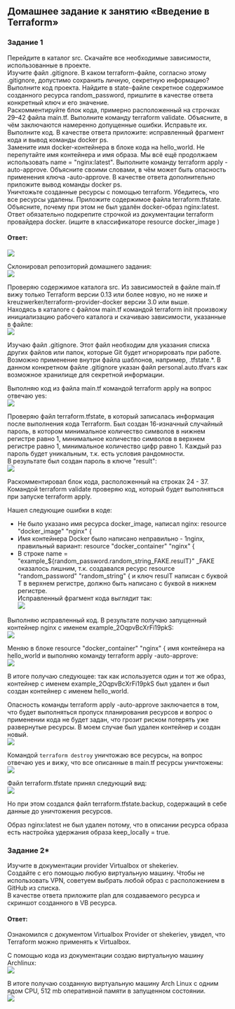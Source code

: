 ## Домашнее задание к занятию «Введение в Terraform»  

### Задание 1  
Перейдите в каталог src. Скачайте все необходимые зависимости, использованные в проекте.  
Изучите файл .gitignore. В каком terraform-файле, согласно этому .gitignore, допустимо сохранить личную, секретную информацию?  
Выполните код проекта. Найдите в state-файле секретное содержимое созданного ресурса random_password, пришлите в качестве ответа конкретный ключ и его значение.  
Раскомментируйте блок кода, примерно расположенный на строчках 29–42 файла main.tf. Выполните команду terraform validate. Объясните, в чём заключаются намеренно допущенные ошибки. Исправьте их.  
Выполните код. В качестве ответа приложите: исправленный фрагмент кода и вывод команды docker ps.  
Замените имя docker-контейнера в блоке кода на hello_world. Не перепутайте имя контейнера и имя образа. Мы всё ещё продолжаем использовать name = "nginx:latest". Выполните команду terraform apply -auto-approve. Объясните своими словами, в чём может быть опасность применения ключа -auto-approve. В качестве ответа дополнительно приложите вывод команды docker ps.  
Уничтожьте созданные ресурсы с помощью terraform. Убедитесь, что все ресурсы удалены. Приложите содержимое файла terraform.tfstate.  
Объясните, почему при этом не был удалён docker-образ nginx:latest. Ответ обязательно подкрепите строчкой из документации terraform провайдера docker. (ищите в классификаторе resource docker_image )  

#### Ответ:
![](https://github.com/networksuperman/netology_dev_ops/blob/main/ter-homeworks/01/img/0_1.png)  

Склонировал репозиторий домашнего задания:  
![](https://github.com/networksuperman/netology_dev_ops/blob/main/ter-homeworks/01/img/1_1.png)  

Проверяю содержимое каталога src. Из зависимостей в файле main.tf вижу только Terraform версии 0.13 или более новую, но не ниже и kreuzwerker/terraform-provider-docker версии 3.0 или выше.  
Находясь в каталоге с файлом main.tf командой terraform init произвожу инициализацию рабочего каталога и скачиваю зависимости, указанные в файле:  
![](https://github.com/networksuperman/netology_dev_ops/blob/main/ter-homeworks/01/img/1_2.png)  

Изучаю файл .gitignore. Этот файл необходим для указания списка других файлов или папок, которые Git будет игнорировать при работе. Возможно применение внутри файла шаблонов, например, .tfstate.*. В данном конкретном файле .gitignore указан файл personal.auto.tfvars как возможное хранилище для секретной информации.  

Выполняю код из файла main.tf командой terraform apply на вопрос отвечаю yes:  
![](https://github.com/networksuperman/netology_dev_ops/blob/main/ter-homeworks/01/img/1_3.png)  

Проверяю файл terraform.tfstate, в который записалась информация после выполнения кода Terraform. Был создан 16-изначный случайный пароль, в котором минимальное количество символов в нижнем регистре равно 1, минимальное количество символов в верхнем регистре равно 1, минимальное количество цифр равно 1. Каждый раз пароль будет уникальным, т.к. есть условия рандомности.  
В результате был создан пароль в ключе "result":  
![](https://github.com/networksuperman/netology_dev_ops/blob/main/ter-homeworks/01/img/1_4.png)  

Раскомментировал блок кода, расположенный на строках 24 - 37. Командой terraform validate проверяю код, который будет выполняться при запуске terraform apply.  

Нашел следующие ошибки в коде:  

- Не было указано имя ресурса docker_image, написал nginx: resource "docker_image" "nginx" {  
- Имя контейнера Docker было написано неправильно - 1nginx, правильный вариант: resource "docker_container" "nginx" {  
- В строке name = "example_${random_password.random_string_FAKE.resulT}" _FAKE оказалось лишним, т.к. создавался ресурс resource "random_password" "random_string" { и ключ resulT написан с буквой T в верхнем регистре, должно быть написано с буквой в нижнем регистре.  
Исправленный фрагмент кода выглядит так:  
![](https://github.com/networksuperman/netology_dev_ops/blob/main/ter-homeworks/01/img/1_5.png)  

Выполняю исправленный код. В результате получаю запущенный контейнер nginx с именем example_2OqpvBcXrFi19pkS:  
![](https://github.com/networksuperman/netology_dev_ops/blob/main/ter-homeworks/01/img/1_6.png)  

Меняю в блоке resource "docker_container" "nginx" { имя контейнера на hello_world и выполняю команду terraform apply -auto-approve:  
![](https://github.com/networksuperman/netology_dev_ops/blob/main/ter-homeworks/01/img/1_7.png)  

В итоге получаю следующее: так как используется один и тот же образ, контейнер с именем example_2OqpvBcXrFi19pkS был удален и был создан контейнер с именем hello_world.  

Опасность команды terraform apply -auto-approve заключается в том, что будет выполняться пропуск планирования ресурсов и вопрос о применении кода не будет задан, что грозит риском потерять уже развернутые ресурсы. В моем случае был удален контейнер и создан новый.  
![](https://github.com/networksuperman/netology_dev_ops/blob/main/ter-homeworks/01/img/1_8.png)  

Командой ```terraform destroy``` уничтожаю все ресурсы, на вопрос отвечаю yes и вижу, что все описанные в main.tf ресурсы уничтожены:  
![](https://github.com/networksuperman/netology_dev_ops/blob/main/ter-homeworks/01/img/1_9.png)  

Файл terraform.tfstate принял следующий вид:  
![](https://github.com/networksuperman/netology_dev_ops/blob/main/ter-homeworks/01/img/1_10.png)  

Но при этом создался файл terraform.tfstate.backup, содержащий в себе данные до уничтожения ресурсов.  

Образ nginx:latest не был удален потому, что в описании ресурса образа есть настройка удержания образа keep_locally = true.  


### Задание 2*  
Изучите в документации provider Virtualbox от shekeriev.  
Создайте с его помощью любую виртуальную машину. Чтобы не использовать VPN, советуем выбрать любой образ с расположением в GitHub из списка.  
В качестве ответа приложите plan для создаваемого ресурса и скриншот созданного в VB ресурса.  

#### Ответ:
Ознакомился с документом Virtualbox Provider от shekeriev, увидел, что Terraform можно применять к Virtualbox.  

С помощью кода из документации создаю виртуальную машину Archlinux:  
![](https://github.com/networksuperman/netology_dev_ops/blob/main/ter-homeworks/01/img/2_1.png)  

В итоге получаю созданную виртуальную машину Arch Linux с одним ядом CPU, 512 mb оперативной памяти в запущенном состоянии.  
![](https://github.com/networksuperman/netology_dev_ops/blob/main/ter-homeworks/01/img/2_2.png)  

